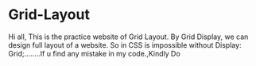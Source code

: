 # Grid-Layout
Hi all, This is the practice website of Grid Layout. By Grid Display, we can design full layout of a website. So in CSS is impossible without Display: Grid;........If u find any mistake in my code.,Kindly Do
